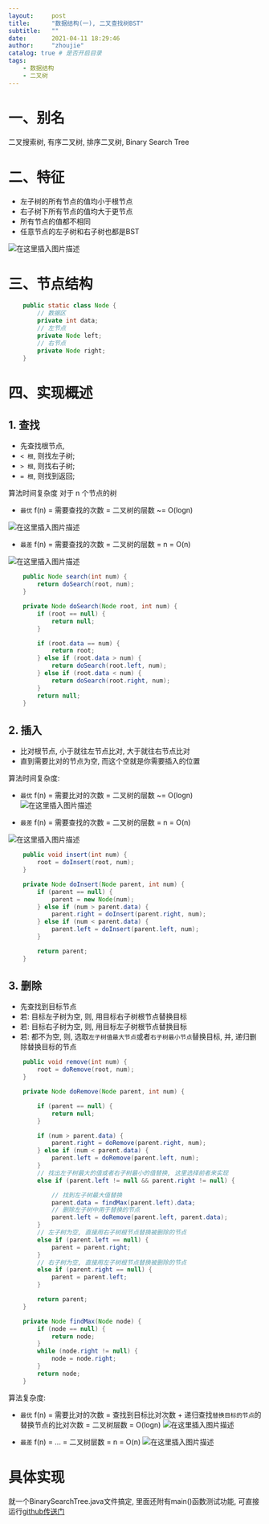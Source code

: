 ```yaml
---
layout:     post
title:      "数据结构(一), 二叉查找树BST"
subtitle:   ""
date:       2021-04-11 18:29:46
author:     "zhoujie"
catalog: true # 是否开启目录
tags:
    - 数据结构
    - 二叉树
---
```



# 一、别名
二叉搜索树, 有序二叉树, 排序二叉树, Binary Search Tree


# 二、特征
* 左子树的所有节点的值均小于根节点
* 右子树下所有节点的值均大于更节点
* 所有节点的值都不相同
* 任意节点的左子树和右子树也都是BST

![在这里插入图片描述](https://img-blog.csdnimg.cn/20210411181220196.png?x-oss-process=image/watermark,type_ZmFuZ3poZW5naGVpdGk,shadow_10,text_aHR0cHM6Ly9ibG9nLmNzZG4ubmV0L3FxXzI1Nzc4MzY5,size_16,color_FFFFFF,t_70)

# 三、节点结构

```java
    public static class Node {
        // 数据区
        private int data;
        // 左节点
        private Node left;
        // 右节点
        private Node right;
    }
```

# 四、实现概述

## 1. 查找

* 先查找根节点, 
* `< 根`, 则找左子树; 
* `> 根`, 则找右子树; 
* `= 根`, 则找到返回;

算法时间复杂度 对于 n 个节点的树

* `最优` f(n) = 需要查找的次数 = 二叉树的层数 ~= O(logn)

![在这里插入图片描述](https://img-blog.csdnimg.cn/20210411181237148.gif)


* `最差` f(n) = 需要查找的次数 = 二叉树的层数 = n = O(n)

![在这里插入图片描述](https://img-blog.csdnimg.cn/20210411181253179.gif)

```java
    public Node search(int num) {
        return doSearch(root, num);
    }

    private Node doSearch(Node root, int num) {
        if (root == null) {
            return null;
        }

        if (root.data == num) {
            return root;
        } else if (root.data > num) {
            return doSearch(root.left, num);
        } else if (root.data < num) {
            return doSearch(root.right, num);
        }
        return null;
    }
```


## 2. 插入

* 比对根节点, 小于就往左节点比对, 大于就往右节点比对
* 直到需要比对的节点为空, 而这个空就是你需要插入的位置

算法时间复杂度: 

* `最优` f(n) = 需要比对的次数 = 二叉树的层数 ~= O(logn)
![在这里插入图片描述](https://img-blog.csdnimg.cn/20210411181451238.gif)


* `最差` f(n) = 需要查找的次数 = 二叉树的层数 = n = O(n)

![在这里插入图片描述](https://img-blog.csdnimg.cn/20210411181436660.gif)

```java
    public void insert(int num) {
        root = doInsert(root, num);
    }

    private Node doInsert(Node parent, int num) {
        if (parent == null) {
            parent = new Node(num);
        } else if (num > parent.data) {
            parent.right = doInsert(parent.right, num);
        } else if (num < parent.data) {
            parent.left = doInsert(parent.left, num);
        }

        return parent;
    }
```

## 3. 删除

* 先查找到目标节点
* 若: 目标左子树为空, 则, 用目标右子树根节点替换目标
* 若: 目标右子树为空, 则, 用目标左子树根节点替换目标
* 若: 都不为空, 则, 选取`左子树值最大节点`或者`右子树最小节点`替换目标, 并, 递归删除替换目标的节点

```java
    public void remove(int num) {
        root = doRemove(root, num);
    }

    private Node doRemove(Node parent, int num) {

        if (parent == null) {
            return null;
        }

        if (num > parent.data) {
            parent.right = doRemove(parent.right, num);
        } else if (num < parent.data) {
            parent.left = doRemove(parent.left, num);
        }
        // 找出左子树最大的值或者右子树最小的值替换, 这里选择前者来实现
        else if (parent.left != null && parent.right != null) {

            // 找到左子树最大值替换
            parent.data = findMax(parent.left).data;
            // 删除左子树中用于替换的节点
            parent.left = doRemove(parent.left, parent.data);
        }
        // 左子树为空, 直接用右子树根节点替换被删除的节点
        else if (parent.left == null) {
            parent = parent.right;
        }
        // 右子树为空, 直接用左子树根节点替换被删除的节点
        else if (parent.right == null) {
            parent = parent.left;
        }

        return parent;
    }

    private Node findMax(Node node) {
        if (node == null) {
            return node;
        }
        while (node.right != null) {
            node = node.right;
        }
        return node;
    }
```

算法复杂度:

* `最优` f(n) = 需要比对的次数 = 查找到目标比对次数 + 递归查找`替换目标的节点`的替换节点的比对次数 = 二叉树层数 = O(logn)
![在这里插入图片描述](https://img-blog.csdnimg.cn/20210411181347169.gif)

* `最差` f(n) = ... = 二叉树层数 = n = O(n)
![在这里插入图片描述](https://img-blog.csdnimg.cn/20210411181407701.gif)


# 具体实现

就一个BinarySearchTree.java文件搞定, 里面还附有main()函数测试功能, 可直接运行[github传送门](https://github.com/summer-zhoujie/ZJPlayGround/blob/master/app/src/main/java/com/example/playground/binarytree/BinarySearchTree.java)